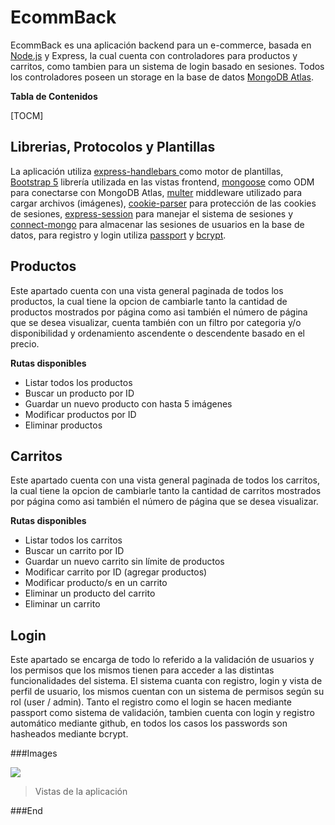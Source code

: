 # EcommBack
EcommBack es una aplicación backend para un e-commerce, basada en [Node.js](https://nodejs.org/en "Node.js") y Express, la cual cuenta con controladores para productos y carritos, como tambien para un sistema de login basado en sesiones. Todos los controladores poseen un storage en la base de datos [MongoDB Atlas](https://www.mongodb.com/ "MongoDB").

**Tabla de Contenidos**

[TOCM]

## Librerias, Protocolos y Plantillas
La aplicación utiliza [express-handlebars ](https://www.npmjs.com/package/express-handlebars "express-handlebars ") como motor de plantillas, [Bootstrap 5](https://getbootstrap.com/ "Bootstrap 5") librería utilizada en las vistas frontend, [mongoose](https://mongoosejs.com/ "mongoose") como ODM para conectarse con MongoDB Atlas, [multer](https://www.npmjs.com/package/multer "multer") middleware utilizado para cargar archivos (imágenes), [ cookie-parser](https://expressjs.com/en/resources/middleware/cookie-parser.html " cookie-parser") para protección de las cookies de sesiones, [express-session](https://www.npmjs.com/package/express-session "express-session") para manejar el sistema de sesiones y [connect-mongo](https://www.npmjs.com/package/connect-mongo "connect-mongo") para almacenar  las sesiones de usuarios en la base de datos, para registro y login utiliza [passport](https://www.passportjs.org/) y [bcrypt](https://www.npmjs.com/package/bcrypt).

## Productos
Este apartado cuenta con una vista general paginada de todos los productos, la cual tiene la opcion de cambiarle tanto la cantidad de productos mostrados por página como asi también el número de página que se desea visualizar, cuenta también con un filtro por categoria y/o disponibilidad y ordenamiento ascendente o descendente basado en el precio.

**Rutas disponibles**
- Listar todos los productos
- Buscar un producto por ID
- Guardar un nuevo producto con hasta 5 imágenes
- Modificar productos por ID
- Eliminar productos

## Carritos
Este apartado cuenta con una vista general paginada de todos los carritos, la cual tiene la opcion de cambiarle tanto la cantidad de carritos mostrados por página como asi también el número de página que se desea visualizar.

**Rutas disponibles**
- Listar todos los carritos
- Buscar un carrito por ID
- Guardar un nuevo carrito sin límite de productos
- Modificar carrito por ID (agregar productos)
- Modificar producto/s en un carrito 
- Eliminar un producto del carrito
- Eliminar un carrito

## Login
Este apartado se encarga de todo lo referido a la validación de usuarios y los permisos que los mismos tienen para acceder a las distintas funcionalidades del sistema.
El sistema cuanta con registro, login y vista de perfil de usuario, los mismos cuentan con un sistema de permisos según su rol (user / admin).
Tanto el registro como el login se hacen mediante passport como sistema de validación, tambien cuenta con login y registro automático mediante github, en todos los casos los passwords son hasheados mediante bcrypt.


###Images

![](https://)

>Vistas de la aplicación



###End